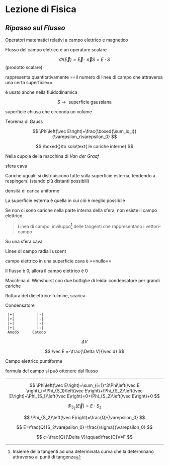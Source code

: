 # Lezione di Fisica

## _Ripasso sul Flusso_


Operatori matematici relativi a campo elettrico e magnetico


Flusso del campo eletrico è un operatore scalare

$$
\Phi\left(\vec E\right)=\vec E \cdot \vec n S = E\cdot S
$$
(prodotto scalare)

rappresenta quantitativamente ==il numero di linee di campo che attraversa una certa superficie==

è usato anche nella fluidodinamica


$$
S\to\text{ superficie gaussiana}
$$

superficie chiusa che circonda un volume


Teorema di Gauss

$$
\Phi\left(\vec E\right)=\frac{\boxed{\sum_iq_i}}{\varepsilon_r\varepsilon_0}
$$

$$
\boxed{}\to solo\text{ le cariche interne}
$$

Nella cupola della macchina di _Van der Graaf_

sfera cava

Cariche uguali: si distriuiscono tutte sulla superficie esterna, tendendo a respingersi (stando più distanti possibili)

densità di carica uniforme

La superficie esterna è quella in cui ciò è meglio possibile


Se non ci sono cariche nella parte interna della sfera, non esiste il campo elettrico

> Linea di campo: inviluppo[^1] delle tangenti che rappresentano i vettori-campo

[^1]: Insieme della tangenti ad una determinata curva che la determinano attraverso ai punti di tangenza

Su una sfera cava

Linee di campo radiali uscent

campo elettrico in una superficie cava è ==nullo==

Il flusso è $0$, allora il campo elettrico è $0$

Macchina di Wimshurst con due bottiglie di leida: condensatore per grandi cariche

Rottura del dielettrico: fulmine, scarica



Condensatore

     |+|          |-|
     |+|          |-|
     |+|          |-|
     |+|          |-|
     Anodo      Catodo

$$
\Delta V
$$


$$
\vec E =-\frac{\Delta V}{\vec d}
$$

Campo elettrico puntiforme

formula del campo si può ottenere dal flusso






-----




$$
\Phi\left(\vec E\right)=\sum_{i=1}^3\Phi\left(\vec E \right)_i=\Phi_{S_1}\left(\vec E\right)+\Phi_{S_2}\left(\vec E\right)+\Phi_{S_l}\left(\vec E\right)=0+\Phi_{S_2}\left(\vec E\right)+0
$$


$$
\Phi_{S_2}\left(\vec E\right)=E\cdot S_2
$$

$$
\Phi_{S_2}\left(\vec E\right)=\frac{Q}{\varepsilon_0}
$$

$$
E=\frac{Q}{S_2\varepsilon_0}=\frac{\sigma}{\varepsilon_0}
$$


$$
c=\frac{Q}{\Delta V}\qquad\frac{C}V=F
$$




<!--stackedit_data:
eyJoaXN0b3J5IjpbLTE2NjA1NDQ2MzAsLTE5OTY5NjUwMDMsMT
kyODIyMjY5NCwtMTQ5NzU3Mjg4MSwtMTMwODM1NjA4MSwxNjgz
MjEzODAxLC0xNzY4OTE3NTMzLC0xMTEyNDc1MSwtNzg4MDE3Mz
QxXX0=
-->